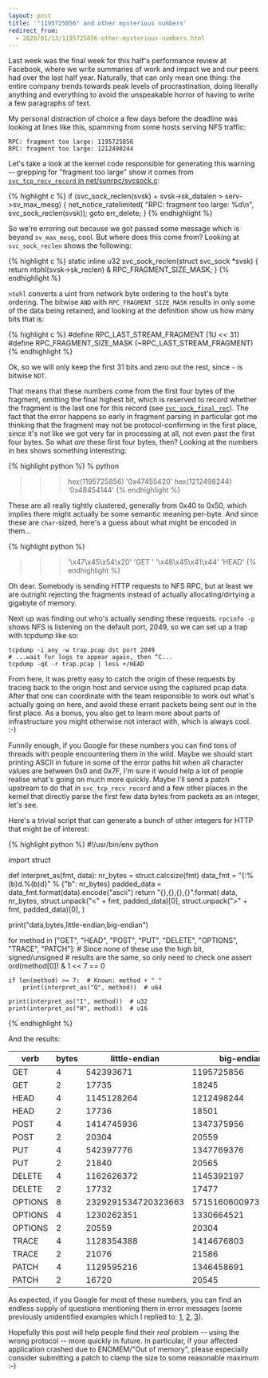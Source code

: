 ```yaml
---
layout: post
title: '"1195725856" and other mysterious numbers'
redirect_from:
  - 2020/01/13/1195725856-other-mysterious-numbers.html
---
```


Last week was the final week for this half's performance review at Facebook,
where we write summaries of work and impact we and our peers had over the last
half year. Naturally, that can only mean one thing: the entire company trends
towards peak levels of procrastination, doing literally anything and everything
to avoid the unspeakable horror of having to write a few paragraphs of text.

My personal distraction of choice a few days before the deadline was looking at
lines like this, spamming from some hosts serving NFS traffic:

    RPC: fragment too large: 1195725856
    RPC: fragment too large: 1212498244

Let's take a look at the kernel code responsible for generating this warning --
grepping for "fragment too large" show it comes from [`svc_tcp_recv_record` in
net/sunrpc/svcsock.c](https://git.kernel.org/pub/scm/linux/kernel/git/torvalds/linux.git/tree/net/sunrpc/svcsock.c?h=v5.4#n943):

{% highlight c %}
if (svc_sock_reclen(svsk) + svsk->sk_datalen >
                            serv->sv_max_mesg) {
    net_notice_ratelimited(
        "RPC: fragment too large: %d\n",
        svc_sock_reclen(svsk));
    goto err_delete;
}
{% endhighlight %}

So we're erroring out because we got passed some message which is beyond
`sv_max_mesg`, cool. But where does this come from? Looking at
`svc_sock_reclen` shows the following:

{% highlight c %}
static inline u32 svc_sock_reclen(struct svc_sock *svsk)
{
    return ntohl(svsk->sk_reclen) & RPC_FRAGMENT_SIZE_MASK;
}
{% endhighlight %}

`ntohl` converts a uint from network byte ordering to the host's byte ordering.
The bitwise `AND` with `RPC_FRAGMENT_SIZE_MASK` results in only some of the
data being retained, and looking at the definition show us how many bits that
is:

{% highlight c %}
#define RPC_LAST_STREAM_FRAGMENT (1U << 31)
#define RPC_FRAGMENT_SIZE_MASK   (~RPC_LAST_STREAM_FRAGMENT)
{% endhighlight %}

Ok, so we will only keep the first 31 bits and zero out the rest, since `~` is
bitwise `NOT`.

That means that these numbers come from the first four bytes of the fragment,
omitting the final highest bit, which is reserved to record whether the
fragment is the last one for this record (see
[`svc_sock_final_rec`](https://git.kernel.org/pub/scm/linux/kernel/git/torvalds/linux.git/tree/include/linux/sunrpc/svcsock.h?h=v5.4#n47)).
The fact that the error happens so early in fragment parsing in particular got
me thinking that the fragment may not be protocol-confirming in the first
place, since it's not like we got very far in processing at all, not even past
the first four bytes. So what *are* these first four bytes, then? Looking at
the numbers in hex shows something interesting:

{% highlight python %}
% python
>>> hex(1195725856)
'0x47455420'
>>> hex(1212498244)
'0x48454144'
{% endhighlight %}

These are all really tightly clustered, generally from 0x40 to 0x50, which
implies there might actually be some semantic meaning per-byte. And since these
are `char`-sized, here's a guess about what might be encoded in them...

{% highlight python %}
>>> '\x47\x45\x54\x20'
'GET '
>>> '\x48\x45\x41\x44'
'HEAD'
{% endhighlight %}

Oh dear. Somebody is sending HTTP requests to NFS RPC, but at least we are
outright rejecting the fragments instead of actually allocating/dirtying a
gigabyte of memory.

Next up was finding out who's actually sending these requests. `rpcinfo -p`
shows NFS is listening on the default port, 2049, so we can set up a trap with
tcpdump like so:

    tcpdump -i any -w trap.pcap dst port 2049
    # ...wait for logs to appear again, then ^C...
    tcpdump -qX -r trap.pcap | less +/HEAD

From here, it was pretty easy to catch the origin of these requests by tracing
back to the origin host and service using the captured pcap data. After that
one can coordinate with the team responsible to work out what's actually going
on here, and avoid these errant packets being sent out in the first place. As a
bonus, you also get to learn more about parts of infrastructure you might
otherwise not interact with, which is always cool. :-)

Funnily enough, if you Google for these numbers you can find tons of threads
with people encountering them in the wild. Maybe we should start printing ASCII
in future in some of the error paths hit when all character values are between
0x0 and 0x7F, I'm sure it would help a lot of people realise what's going on
much more quickly. Maybe I'll send a patch upstream to do that in
`svc_tcp_recv_record` and a few other places in the kernel that directly parse
the first few data bytes from packets as an integer, let's see.

Here's a trivial script that can generate a bunch of other integers for HTTP
that might be of interest:

{% highlight python %}
#!/usr/bin/env python

import struct

def interpret_as(fmt, data):
    nr_bytes = struct.calcsize(fmt)
    data_fmt = "{:%(b)d.%(b)d}" % {"b": nr_bytes}
    padded_data = data_fmt.format(data).encode("ascii")
    return "{},{},{},{}".format(
        data, nr_bytes,
        struct.unpack("<" + fmt, padded_data)[0],
        struct.unpack(">" + fmt, padded_data)[0],
    )

print("data,bytes,little-endian,big-endian")

for method in ["GET", "HEAD", "POST", "PUT", "DELETE",
               "OPTIONS", "TRACE", "PATCH"]:
    # Since none of these use the high bit, signed/unsigned
    # results are the same, so only need to check one
    assert ord(method[0]) & 1 << 7 == 0

    if len(method) >= 7:  # Known: method + " "
        print(interpret_as("Q", method))  # u64

    print(interpret_as("I", method))  # u32
    print(interpret_as("H", method))  # u16
{% endhighlight %}

And the results:

| verb    | bytes | little-endian       | big-endian          |
|---------|-------|---------------------|---------------------|
| GET     | 4     | 542393671           | 1195725856          |
| GET     | 2     | 17735               | 18245               |
| HEAD    | 4     | 1145128264          | 1212498244          |
| HEAD    | 2     | 17736               | 18501               |
| POST    | 4     | 1414745936          | 1347375956          |
| POST    | 2     | 20304               | 20559               |
| PUT     | 4     | 542397776           | 1347769376          |
| PUT     | 2     | 21840               | 20565               |
| DELETE  | 4     | 1162626372          | 1145392197          |
| DELETE  | 2     | 17732               | 17477               |
| OPTIONS | 8     | 2329291534720323663 | 5715160600973038368 |
| OPTIONS | 4     | 1230262351          | 1330664521          |
| OPTIONS | 2     | 20559               | 20304               |
| TRACE   | 4     | 1128354388          | 1414676803          |
| TRACE   | 2     | 21076               | 21586               |
| PATCH   | 4     | 1129595216          | 1346458691          |
| PATCH   | 2     | 16720               | 20545               |

As expected, if you Google for most of these numbers, you can find an endless
supply of questions mentioning them in error messages (some previously
unidentified examples which I replied to:
[1](https://github.com/inconshreveable/ngrok/issues/545),
[2](https://stackoverflow.com/questions/49370959/getting-org-apache-kafka-common-network-invalidreceiveexception-invalid-receiv),
[3](https://github.com/ehang-io/nps/issues/315)).

Hopefully this post will help people find their *real* problem -- using the
wrong protocol -- more quickly in future. In particular, if your affected
application crashed due to ENOMEM/"Out of memory", please especially consider
submitting a patch to clamp the size to some reasonable maximum :-)
